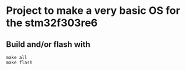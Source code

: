 # Project to make a very basic OS for the stm32f303re6 

## Build and/or flash with
```
make all
make flash
```
